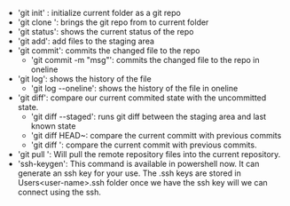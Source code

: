 - 'git init' : initialize current folder as a git repo
- 'git clone <url>': brings the git repo from <url> to current folder
- 'git status': shows the current status of the repo
- 'git add': add files to the staging area
- 'git commit': commits the changed file to the repo
   - 'git commit -m "msg"': commits the changed file to the repo in oneline
- 'git log': shows the history of the file
   - 'git log --oneline': shows the history of the file in oneline
- 'git diff': compare our current commited state with the uncommitted state.
   - 'git diff --staged': runs git diff between the staging area and last known state
   - 'git diff HEAD~<NUMBER>: compare the current committ with previous commits 
   - 'git diff <HASH>': compare the current commit with previous commits.
- 'git pull <remote-name> <remote-branch>': Will pull the remote repository files into the current repository.
- 'ssh-keygen': This command is available in powershell now. It can generate an ssh key for your use. The .ssh keys are stored in Users\<user-name>\.ssh folder
	once we have the ssh key will we can connect using the ssh.
